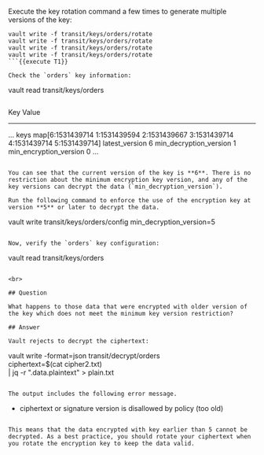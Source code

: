 Execute the key rotation command a few times to generate multiple versions of the key:

```
vault write -f transit/keys/orders/rotate
vault write -f transit/keys/orders/rotate
vault write -f transit/keys/orders/rotate
vault write -f transit/keys/orders/rotate
```{{execute T1}}

Check the `orders` key information:

```
vault read transit/keys/orders
```{{execute T1}}

```
Key                       Value
---                       -----
...
keys                      map[6:1531439714 1:1531439594 2:1531439667 3:1531439714 4:1531439714 5:1531439714]
latest_version            6
min_decryption_version    1
min_encryption_version    0
...
```

You can see that the current version of the key is **6**. There is no restriction about the minimum encryption key version, and any of the key versions can decrypt the data (`min_decryption_version`).

Run the following command to enforce the use of the encryption key at version **5** or later to decrypt the data.

```
vault write transit/keys/orders/config min_decryption_version=5
```{{execute T1}}

Now, verify the `orders` key configuration:

```
vault read transit/keys/orders
```{{execute T1}}

<br>

## Question

What happens to those data that were encrypted with older version of the key which does not meet the minimum key version restriction?

## Answer

Vault rejects to decrypt the ciphertext:

```
vault write -format=json transit/decrypt/orders \
      ciphertext=$(cat cipher2.txt) \
      | jq -r ".data.plaintext" > plain.txt
```{{execute T1}}

The output includes the following error message.

```
* ciphertext or signature version is disallowed by policy (too old)
```

This means that the data encrypted with key earlier than 5 cannot be decrypted. As a best practice, you should rotate your ciphertext when you rotate the encryption key to keep the data valid.
